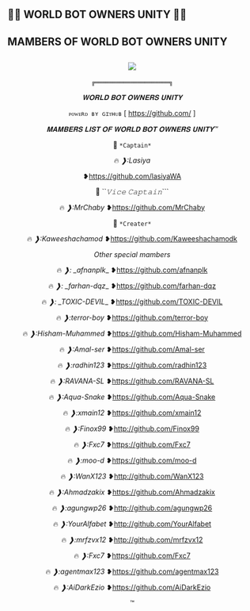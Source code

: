 ## 👨‍💻 WORLD BOT OWNERS UNITY 👨‍💻

## MAMBERS OF WORLD BOT OWNERS UNITY
  <div align="center">
    
## [![](https://telegra.ph/file/ef785489ce7290fa5beb2.jpg?size=100)](https://telegra.ph/file/ef785489ce7290fa5beb2.jpg) 

```╔═════════════════════╗```


  *𝐖𝐎𝐑𝐋𝐃 𝐁𝐎𝐓 𝐎𝐖𝐍𝐄𝐑𝐒 𝐔𝐍𝐈𝐓𝐘*

```ᴘᴏᴡᴇʀᴅ ʙʏ ɢɪᴛʜᴜʙ```
[ https://github.com/ ]





 _*𝐌𝐀𝐌𝐁𝐄𝐑𝐒 𝐋𝐈𝐒𝐓 𝐎𝐅 𝐖𝐎𝐑𝐋𝐃 𝐁𝐎𝐓 𝐎𝐖𝐍𝐄𝐑𝐒 𝐔𝐍𝐈𝐓𝐘™*_


📌 ```*𝙲𝚊𝚙𝚝𝚊𝚒𝚗*```

🔥 *❱:Lasiya*

❥https://github.com/lasiyaWA


📌 ``*𝚅𝚒𝚌𝚎 𝙲𝚊𝚙𝚝𝚊𝚒𝚗*```

🔥 *❱:MrChaby*
❥https://github.com/MrChaby

📌 ```*𝙲𝚛𝚎𝚊𝚝𝚎𝚛*```

🔥 *❱:Kaweeshachamod*
❥https://github.com/Kaweeshachamodk


_*Other special mambers*_

🔥 *❱: _afnanplk*_
❥https://github.com/afnanplk

🔥 *❱: _farhan-dqz*_
❥https://github.com/farhan-dqz

🔥 *❱: _TOXIC-DEVIL*_
❥https://github.com/TOXIC-DEVIL

🔥 *❱:terror-boy*
❥https://github.com/terror-boy


🔥 *❱:Hisham-Muhammed*
❥https://github.com/Hisham-Muhammed

🔥 *❱:Amal-ser*
❥https://github.com/Amal-ser

🔥 *❱:radhin123*
❥https://github.com/radhin123

🔥 *❱:RAVANA-SL*
❥https://github.com/RAVANA-SL

🔥 *❱:Aqua-Snake*
❥https://github.com/Aqua-Snake

🔥 *❱:xmain12*
❥https://github.com/xmain12

🔥 *❱:Finox99*
❥http://github.com/Finox99

🔥 *❱:Fxc7*
❥https://github.com/Fxc7

🔥 *❱:moo-d*
❥https://github.com/moo-d

🔥 *❱:WanX123*
❥http://github.com/WanX123

🔥 *❱:Ahmadzakix*
❥https://github.com/Ahmadzakix

🔥 *❱:agungwp26*
❥http://github.com/agungwp26

🔥 *❱:YourAlfabet*
❥http://github.com/YourAlfabet

🔥 *❱:mrfzvx12*
❥http://github.com/mrfzvx12

🔥 *❱:Fxc7*
❥https://github.com/Fxc7

🔥 *❱:agentmax123*
❥https://github.com/agentmax123

🔥 *❱:AiDarkEzio*
❥https://github.com/AiDarkEzio

™
